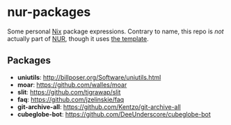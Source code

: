 # nur-packages

Some personal [Nix](https://nixos.org/) package expressions. Contrary to name, this repo is *not* actually part of [NUR](https://github.com/nix-community/NUR), though it uses [the template](https://github.com/nix-community/nur-packages-template).

## Packages
* **uniutils**: <http://billposer.org/Software/uniutils.html>
* **moar**: <https://github.com/walles/moar>
* **slit**: <https://github.com/tigrawap/slit>
* **faq**: <https://github.com/jzelinskie/faq>
* **git-archive-all**: <https://github.com/Kentzo/git-archive-all>
* **cubeglobe-bot**: <https://github.com/DeeUnderscore/cubeglobe-bot>
